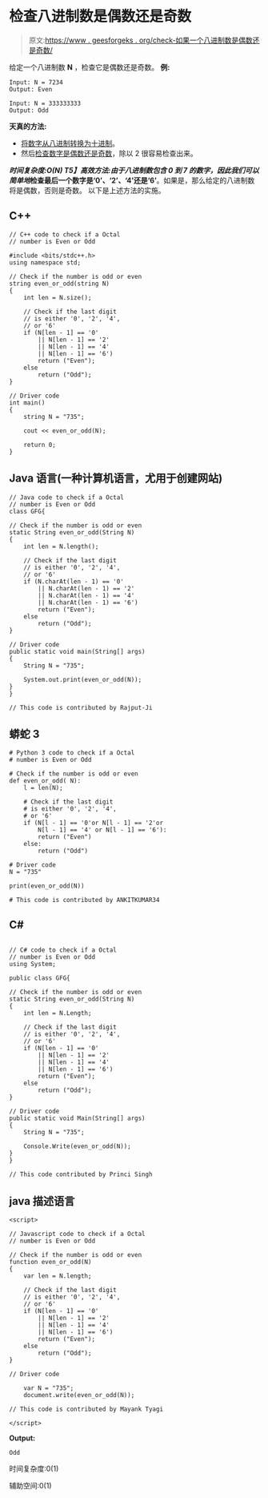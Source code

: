 # 检查八进制数是偶数还是奇数

> 原文:[https://www . geesforgeks . org/check-如果一个八进制数是偶数还是奇数/](https://www.geeksforgeeks.org/check-if-an-octal-number-is-even-or-odd/)

给定一个八进制数 **N** ，检查它是偶数还是奇数。
**例:**

```
Input: N = 7234
Output: Even

Input: N = 333333333
Output: Odd
```

**天真的方法:**

*   [将数字从八进制转换为十进制](https://www.geeksforgeeks.org/program-octal-decimal-conversion/)。
*   然后[检查数字是偶数还是奇数](https://www.geeksforgeeks.org/check-whether-given-number-even-odd/)，除以 2 很容易检查出来。

***时间复杂度:**O(N)*
T5】高效方法:由于八进制数包含 0 到 7 的数字，因此我们可以简单地**检查最后一个数字是‘0’、‘2’、‘4’还是‘6’**。如果是，那么给定的八进制数将是偶数，否则是奇数。
以下是上述方法的实施。

## C++

```
// C++ code to check if a Octal
// number is Even or Odd

#include <bits/stdc++.h>
using namespace std;

// Check if the number is odd or even
string even_or_odd(string N)
{
    int len = N.size();

    // Check if the last digit
    // is either '0', '2', '4',
    // or '6'
    if (N[len - 1] == '0'
        || N[len - 1] == '2'
        || N[len - 1] == '4'
        || N[len - 1] == '6')
        return ("Even");
    else
        return ("Odd");
}

// Driver code
int main()
{
    string N = "735";

    cout << even_or_odd(N);

    return 0;
}
```

## Java 语言(一种计算机语言，尤用于创建网站)

```
// Java code to check if a Octal
// number is Even or Odd
class GFG{

// Check if the number is odd or even
static String even_or_odd(String N)
{
    int len = N.length();

    // Check if the last digit
    // is either '0', '2', '4',
    // or '6'
    if (N.charAt(len - 1) == '0'
        || N.charAt(len - 1) == '2'
        || N.charAt(len - 1) == '4'
        || N.charAt(len - 1) == '6')
        return ("Even");
    else
        return ("Odd");
}

// Driver code
public static void main(String[] args)
{
    String N = "735";

    System.out.print(even_or_odd(N));
}
}

// This code is contributed by Rajput-Ji
```

## 蟒蛇 3

```
# Python 3 code to check if a Octal
# number is Even or Odd

# Check if the number is odd or even
def even_or_odd( N):
    l = len(N);

    # Check if the last digit
    # is either '0', '2', '4',
    # or '6'
    if (N[l - 1] == '0'or N[l - 1] == '2'or
        N[l - 1] == '4' or N[l - 1] == '6'):
        return ("Even")
    else:
        return ("Odd")

# Driver code
N = "735"

print(even_or_odd(N))

# This code is contributed by ANKITKUMAR34
```

## C#

```

// C# code to check if a Octal
// number is Even or Odd
using System;

public class GFG{

// Check if the number is odd or even
static String even_or_odd(String N)
{
    int len = N.Length;

    // Check if the last digit
    // is either '0', '2', '4',
    // or '6'
    if (N[len - 1] == '0'
        || N[len - 1] == '2'
        || N[len - 1] == '4'
        || N[len - 1] == '6')
        return ("Even");
    else
        return ("Odd");
}

// Driver code
public static void Main(String[] args)
{
    String N = "735";

    Console.Write(even_or_odd(N));
}
}

// This code contributed by Princi Singh
```

## java 描述语言

```
<script>

// Javascript code to check if a Octal
// number is Even or Odd

// Check if the number is odd or even
function even_or_odd(N)
{
    var len = N.length;

    // Check if the last digit
    // is either '0', '2', '4',
    // or '6'
    if (N[len - 1] == '0'
        || N[len - 1] == '2'
        || N[len - 1] == '4'
        || N[len - 1] == '6')
        return ("Even");
    else
        return ("Odd");
}

// Driver code

    var N = "735";
    document.write(even_or_odd(N));

// This code is contributed by Mayank Tyagi

</script>
```

**Output:** 

```
Odd
```

时间复杂度:0(1)

辅助空间:0(1)